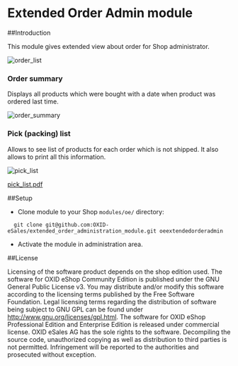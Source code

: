 Extended Order Admin module
===========================

##Introduction

This module gives extended view about order for Shop administrator.

![order_list](https://cloud.githubusercontent.com/assets/3603014/11781385/34046c32-a272-11e5-84eb-6489fbe9c847.png)

### Order summary
Displays all products which were bought with a date when product was ordered last time.

![order_summary](https://cloud.githubusercontent.com/assets/3603014/11781387/3426f900-a272-11e5-8db7-4e29344566d6.png)

### Pick (packing) list
Allows to see list of products for each order which is not shipped.
It also allows to print all this information.

![pick_list](https://cloud.githubusercontent.com/assets/3603014/11781386/34269672-a272-11e5-9e64-20d4295e8022.png)

[pick_list.pdf](https://github.com/OXID-eSales/extended_order_administration_module/files/61192/pick_list.pdf)

##Setup

- Clone module to your Shop `modules/oe/` directory:
```
  git clone git@github.com:OXID-eSales/extended_order_administration_module.git oeextendedorderadmin
```
 
- Activate the module in administration area.

##License

Licensing of the software product depends on the shop edition used.
The software for OXID eShop Community Edition is published under the GNU General Public License v3.
You may distribute and/or modify this software according to the licensing terms published by the Free
Software Foundation. Legal licensing terms regarding the distribution of software being subject to GNU
GPL can be found under http://www.gnu.org/licenses/gpl.html.
The software for OXID eShop Professional Edition and Enterprise Edition is released under commercial
license. OXID eSales AG has the sole rights to the software. Decompiling the source code, unauthorized
copying as well as distribution to third parties is not permitted. Infringement will be reported to the
authorities and prosecuted without exception.
